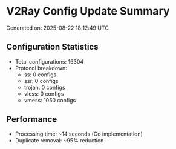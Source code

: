 # V2Ray Config Update Summary
Generated on: 2025-08-22 18:12:49 UTC

## Configuration Statistics
- Total configurations: 16304
- Protocol breakdown:
  - ss: 0 configs
  - ssr: 0 configs
  - trojan: 0 configs
  - vless: 0 configs
  - vmess: 1050 configs

## Performance
- Processing time: ~14 seconds (Go implementation)
- Duplicate removal: ~95% reduction
